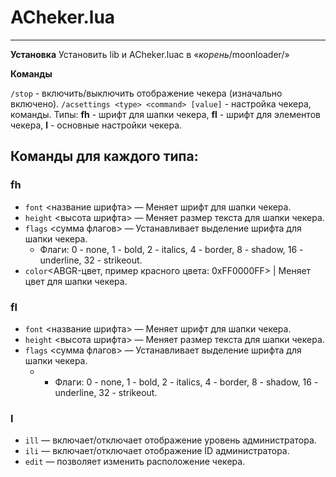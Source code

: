 # ACheker.lua
____
**Установка**
Установить lib и ACheker.luac в «*корень*/moonloader/»

**Команды**

`/stop` - включить/выключить отображение чекера (изначально включено).
`/acsettings <type> <command> [value]` - настройка чекера, команды.
Типы: **fh** - шрифт для шапки чекера, **fl** - шрифт для элементов чекера, **l** - основные настройки чекера.

## Команды для каждого типа:
### fh
* `font`    <название шрифта>   —  Меняет шрифт для шапки чекера.
* `height` <высота шрифта>      —  Меняет размер текста для шапки чекера.
* `flags`   <сумма флагов>      —  Устанавливает выделение шрифта для шапки чекера.
    * Флаги: 0 - none, 1 - bold, 2 - italics, 4 - border, 8 - shadow, 16 - underline, 32 - strikeout.
* `color`<ABGR-цвет, пример красного цвета: 0xFF0000FF> | Меняет цвет для шапки чекера.

### fl
* `font`    <название шрифта>   —  Меняет шрифт для шапки чекера.
* `height`  <высота шрифта>     —  Меняет размер текста для шапки чекера.
* `flags`   <сумма флагов>      —  Устанавливает выделение шрифта для шапки чекера.
    * * Флаги: 0 - none, 1 - bold, 2 - italics, 4 - border, 8 - shadow, 16 - underline, 32 - strikeout.

### l
* `ill` — включает/отключает отображение уровень администратора. 
* `ili` — включает/отключает отображение ID администратора.
* `edit` — позволяет изменить расположение чекера.

